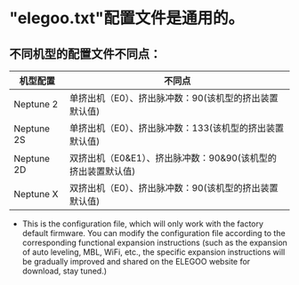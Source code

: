 # "elegoo.txt"配置文件是通用的。

## 不同机型的配置文件不同点：
| 机型配置     |  不同点 |
|-------------|-------------|
| Neptune 2  | 单挤出机（E0）、挤出脉冲数：90(该机型的挤出装置默认值) |
| Neptune 2S | 单挤出机（E0）、挤出脉冲数：133(该机型的挤出装置默认值) |
| Neptune 2D | 双挤出机（E0&E1）、挤出脉冲数：90&90(该机型的挤出装置默认值) |
| Neptune X | 双挤出机（E0）、挤出脉冲数：90(该机型的挤出装置默认值) |


- This is the configuration file, which will only work with the factory default firmware. You can modify the configuration file according to the corresponding functional expansion instructions (such as the expansion of auto leveling, MBL, WiFi, etc., the specific expansion instructions will be gradually improved and shared on the ELEGOO website for download, stay tuned.)

